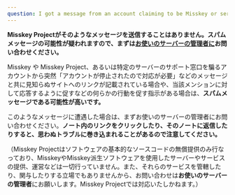 ```yaml
---
question: I got a message from an account claiming to be Misskey or server support
---
```


**Misskey Projectがそのようなメッセージを送信することはありません。スパムメッセージの可能性が疑われますので、まずは<u>お使いのサーバーの管理者に</u>お問い合わせください。**

Misskey や Misskey Project、あるいは特定のサーバーのサポート窓口を騙るアカウントから突然「アカウントが停止されたので対応が必要」などのメッセージと共に見知らぬサイトへのリンクが記載されている場合や、当該メンションに対して応答するように促すなどの何らかの行動を促す指示がある場合は、**スパムメッセージである可能性が高いです。**

このようなメッセージに遭遇した場合は、まずお使いのサーバーの管理者にお問い合わせください。**ノート内のリンクをクリックしたり、そのノートに返信したりすると、思わぬトラブルに巻き込まれることがあるので注意してください。**

（Misskey Projectはソフトウェアの基本的なソースコードの無償提供のみ行なっており、MisskeyやMisskey派生ソフトウェアを使用したサーバーやサービスの提供、運営などは一切行っていません。また、それらのサービスを管轄したり、関与したりする立場でもありませんから、お問い合わせは**お使いのサーバーの管理者**にお願いします。Misskey Projectでは対応いたしかねます。）
